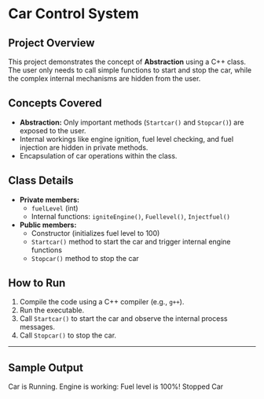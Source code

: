 # Car Control System

## Project Overview
This project demonstrates the concept of **Abstraction** using a C++ class. The user only needs to call simple functions to start and stop the car, while the complex internal mechanisms are hidden from the user.

## Concepts Covered
- **Abstraction:** Only important methods (`Startcar()` and `Stopcar()`) are exposed to the user.
- Internal workings like engine ignition, fuel level checking, and fuel injection are hidden in private methods.
- Encapsulation of car operations within the class.

## Class Details
- **Private members:**
  - `fuelLevel` (int)
  - Internal functions: `igniteEngine()`, `Fuellevel()`, `Injectfuel()`
- **Public members:**
  - Constructor (initializes fuel level to 100)
  - `Startcar()` method to start the car and trigger internal engine functions
  - `Stopcar()` method to stop the car

## How to Run
1. Compile the code using a C++ compiler (e.g., `g++`).
2. Run the executable.
3. Call `Startcar()` to start the car and observe the internal process messages.
4. Call `Stopcar()` to stop the car.

---

## Sample Output

Car is Running.
Engine is working:
Fuel level is 100%!
Stopped Car
